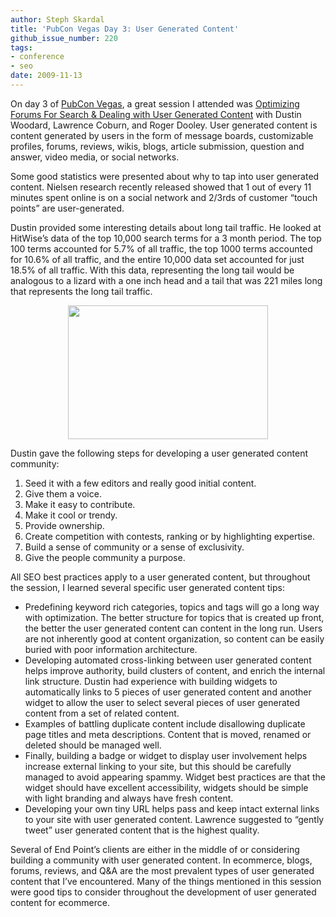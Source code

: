 ```yaml
---
author: Steph Skardal
title: 'PubCon Vegas Day 3: User Generated Content'
github_issue_number: 220
tags:
- conference
- seo
date: 2009-11-13
---
```


On day 3 of [PubCon Vegas](https://www.pubcon.com/), a great session I attended was [Optimizing Forums For Search & Dealing with User Generated Content](https://www.pubcon.com/session-details?action=view&conference=pubcon85&record=164) with Dustin Woodard, Lawrence Coburn, and Roger Dooley. User generated content is content generated by users in the form of message boards, customizable profiles, forums, reviews, wikis, blogs, article submission, question and answer, video media, or social networks.

Some good statistics were presented about why to tap into user generated content. Nielsen research recently released showed that 1 out of every 11 minutes spent online is on a social network and 2/3rds of customer “touch points” are user-generated.

Dustin provided some interesting details about long tail traffic. He looked at HitWise’s data of the top 10,000 search terms for a 3 month period. The top 100 terms accounted for 5.7% of all traffic, the top 1000 terms accounted for 10.6% of all traffic, and the entire 10,000 data set accounted for just 18.5% of all traffic. With this data, representing the long tail would be analogous to a lizard with a one inch head and a tail that was 221 miles long that represents the long tail traffic.

<a href="https://2.bp.blogspot.com/_wWmWqyCEKEs/Sv22ffApe0I/AAAAAAAACrU/5ht8OdMVoac/s1600-h/Zebra-Tailed-Lizard.jpg" onblur="try {parent.deselectBloggerImageGracefully();} catch(e) {}"><img alt="" border="0" id="BLOGGER_PHOTO_ID_5403675779930880834" src="/blog/2009/11/pubcon-vegas-day-3-user-generated/image-0.jpeg" style="display:block; margin:0px auto 10px; text-align:center;cursor:pointer; cursor:hand;width: 320px; height: 214px;"/></a>

Dustin gave the following steps for developing a user generated content community:

1. Seed it with a few editors and really good initial content.
1. Give them a voice.
1. Make it easy to contribute.
1. Make it cool or trendy.
1. Provide ownership.
1. Create competition with contests, ranking or by highlighting expertise.
1. Build a sense of community or a sense of exclusivity.
1. Give the people community a purpose.

All SEO best practices apply to a user generated content, but throughout the session, I learned several specific user generated content tips:

- Predefining keyword rich categories, topics and tags will go a long way with optimization. The better structure for topics that is created up front, the better the user generated content can content in the long run. Users are not inherently good at content organization, so content can be easily buried with poor information architecture.
- Developing automated cross-linking between user generated content helps improve authority, build clusters of content, and enrich the internal link structure. Dustin had experience with building widgets to automatically links to 5 pieces of user generated content and another widget to allow the user to select several pieces of user generated content from a set of related content.
- Examples of battling duplicate content include disallowing duplicate page titles and meta descriptions. Content that is moved, renamed or deleted should be managed well.
- Finally, building a badge or widget to display user involvement helps increase external linking to your site, but this should be carefully managed to avoid appearing spammy. Widget best practices are that the widget should have excellent accessibility, widgets should be simple with light branding and always have fresh content.
- Developing your own tiny URL helps pass and keep intact external links to your site with user generated content. Lawrence suggested to “gently tweet” user generated content that is the highest quality.

Several of End Point’s clients are either in the middle of or considering building a community with user generated content. In ecommerce, blogs, forums, reviews, and Q&A are the most prevalent types of user generated content that I’ve encountered. Many of the things mentioned in this session were good tips to consider throughout the development of user generated content for ecommerce.
